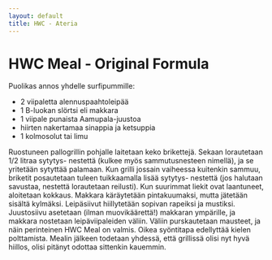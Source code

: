 ```yaml
---
layout: default
title: HWC - Ateria
---
```


HWC Meal - Original Formula
===========================

Puolikas annos yhdelle surfipummille:

* 2 viipaletta alennuspaahtoleipää
* 1 B-luokan slörtsi eli makkara
* 1 viipale punaista Aamupala-juustoa
* hiirten nakertamaa sinappia ja ketsuppia
* 1 kolmosolut tai limu

Ruostuneen pallogrillin pohjalle laitetaan keko brikettejä. Sekaan lorautetaan 1/2 litraa sytytys- nestettä (kulkee myös sammutusnesteen nimellä), ja se yritetään sytyttää palamaan. Kun grilli jossain vaiheessa kuitenkin sammuu, briketit posautetaan tuleen tuikkaamalla lisää sytytys- nestettä (jos halutaan savustaa, nestettä lorautetaan reilusti). Kun suurimmat liekit ovat laantuneet, aloitetaan kokkaus. Makkara käräytetään pintakuumaksi, mutta jätetään sisältä kylmäksi. Leipäsiivut hiillytetään sopivan rapeiksi ja mustiksi. Juustosiivu asetetaan (ilman muovikäärettä!) makkaran ympärille, ja makkara nostetaan leipäviipaleiden väliin. Väliin purskautetaan mausteet, ja näin perinteinen HWC Meal on valmis. Oikea syöntitapa edellyttää kielen polttamista. Mealin jälkeen todetaan yhdessä, että grillissä olisi nyt hyvä hiillos, olisi pitänyt odottaa sittenkin kauemmin.

